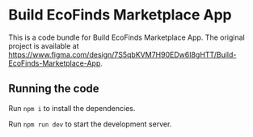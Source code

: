 
  # Build EcoFinds Marketplace App

  This is a code bundle for Build EcoFinds Marketplace App. The original project is available at https://www.figma.com/design/7S5qbKVM7H90EDw6I8gHTT/Build-EcoFinds-Marketplace-App.

  ## Running the code

  Run `npm i` to install the dependencies.

  Run `npm run dev` to start the development server.
  